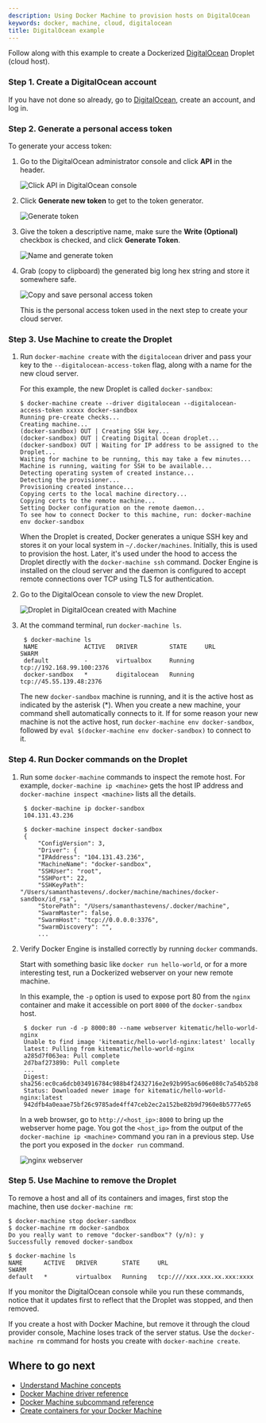 ```yaml
---
description: Using Docker Machine to provision hosts on DigitalOcean
keywords: docker, machine, cloud, digitalocean
title: DigitalOcean example
---
```


Follow along with this example to create a Dockerized [DigitalOcean](https://digitalocean.com) Droplet (cloud host).

### Step 1. Create a DigitalOcean account

If you have not done so already, go to [DigitalOcean](https://digitalocean.com), create an account, and log in.

### Step 2. Generate a personal access token

To generate your access token:

1.  Go to the DigitalOcean administrator console and click **API** in the header.

    ![Click API in DigitalOcean console](../img/ocean_click_api.png)

2.  Click **Generate new token** to get to the token generator.

    ![Generate token](../img/ocean_gen_token.png)

3.  Give the token a descriptive name, make sure the **Write (Optional)** checkbox is checked, and click **Generate Token**.

    ![Name and generate token](../img/ocean_token_create.png)

4.  Grab (copy to clipboard) the generated big long hex string and store it somewhere safe.

    ![Copy and save personal access token](../img/ocean_save_token.png)

    This is the personal access token used in the next step to create your cloud server.

### Step 3. Use Machine to create the Droplet


1.  Run `docker-machine create` with the `digitalocean` driver and pass your key to the `--digitalocean-access-token` flag, along with a name for the new cloud server.

    For this example, the new Droplet is called `docker-sandbox`:

    ```none
    $ docker-machine create --driver digitalocean --digitalocean-access-token xxxxx docker-sandbox
    Running pre-create checks...
    Creating machine...
    (docker-sandbox) OUT | Creating SSH key...
    (docker-sandbox) OUT | Creating Digital Ocean droplet...
    (docker-sandbox) OUT | Waiting for IP address to be assigned to the Droplet...
    Waiting for machine to be running, this may take a few minutes...
    Machine is running, waiting for SSH to be available...
    Detecting operating system of created instance...
    Detecting the provisioner...
    Provisioning created instance...
    Copying certs to the local machine directory...
    Copying certs to the remote machine...
    Setting Docker configuration on the remote daemon...
    To see how to connect Docker to this machine, run: docker-machine env docker-sandbox
    ```

      When the Droplet is created, Docker generates a unique SSH key and stores it on your local system in `~/.docker/machines`. Initially, this is used to provision the host. Later, it's used under the hood to access the Droplet directly with the `docker-machine ssh` command. Docker Engine is installed on the cloud server and the daemon is configured to accept remote connections over TCP using TLS for authentication.

2. Go to the DigitalOcean console to view the new Droplet.

    ![Droplet in DigitalOcean created with Machine](../img/ocean_droplet.png)

3. At the command terminal, run `docker-machine ls`.

        $ docker-machine ls
        NAME             ACTIVE   DRIVER         STATE     URL                         SWARM
        default          -        virtualbox     Running   tcp://192.168.99.100:2376
        docker-sandbox   *        digitalocean   Running   tcp://45.55.139.48:2376

    The new `docker-sandbox` machine is running, and it is the active host as
    indicated by the asterisk (\*). When you create a new machine, your command
    shell automatically connects to it. If for some reason your new machine is
    not the active host, run `docker-machine env docker-sandbox`, followed by
    `eval $(docker-machine env docker-sandbox)` to connect to it.

### Step 4. Run Docker commands on the Droplet

1. Run some `docker-machine` commands to inspect the remote host. For example, `docker-machine ip <machine>` gets the host IP address and `docker-machine inspect <machine>` lists all the details.

        $ docker-machine ip docker-sandbox
        104.131.43.236

        $ docker-machine inspect docker-sandbox
        {
            "ConfigVersion": 3,
            "Driver": {
            "IPAddress": "104.131.43.236",
            "MachineName": "docker-sandbox",
            "SSHUser": "root",
            "SSHPort": 22,
            "SSHKeyPath": "/Users/samanthastevens/.docker/machine/machines/docker-sandbox/id_rsa",
            "StorePath": "/Users/samanthastevens/.docker/machine",
            "SwarmMaster": false,
            "SwarmHost": "tcp://0.0.0.0:3376",
            "SwarmDiscovery": "",
            ...

2. Verify Docker Engine is installed correctly by running `docker` commands.

    Start with something basic like `docker run hello-world`, or for a more interesting test, run a Dockerized webserver on your new remote machine.

    In this example, the `-p` option is used to expose port 80 from the `nginx` container and make it accessible on port `8000` of the `docker-sandbox` host.

        $ docker run -d -p 8000:80 --name webserver kitematic/hello-world-nginx
        Unable to find image 'kitematic/hello-world-nginx:latest' locally
        latest: Pulling from kitematic/hello-world-nginx
        a285d7f063ea: Pull complete
        2d7baf27389b: Pull complete
        ...
        Digest: sha256:ec0ca6dcb034916784c988b4f2432716e2e92b995ac606e080c7a54b52b87066
        Status: Downloaded newer image for kitematic/hello-world-nginx:latest
        942dfb4a0eaae75bf26c9785ade4ff47ceb2ec2a152be82b9d7960e8b5777e65

    In a web browser, go to `http://<host_ip>:8000` to bring up the webserver home page. You got the `<host_ip>` from the output of the `docker-machine ip <machine>` command you ran in a previous step. Use the port you exposed in the `docker run` command.

    ![nginx webserver](../img/nginx-webserver.png)

### Step 5. Use Machine to remove the Droplet

To remove a host and all of its containers and images, first stop the machine, then use `docker-machine rm`:

    $ docker-machine stop docker-sandbox
    $ docker-machine rm docker-sandbox
    Do you really want to remove "docker-sandbox"? (y/n): y
    Successfully removed docker-sandbox

    $ docker-machine ls
    NAME      ACTIVE   DRIVER       STATE     URL                         SWARM
    default   *        virtualbox   Running   tcp:////xxx.xxx.xx.xxx:xxxx

If you monitor the DigitalOcean console while you run these commands, notice
that it updates first to reflect that the Droplet was stopped, and then removed.

If you create a host with Docker Machine, but remove it through the cloud
provider console, Machine loses track of the server status. Use the
`docker-machine rm` command for hosts you create with `docker-machine create`.

## Where to go next

-   [Understand Machine concepts](../concepts.md)
-   [Docker Machine driver reference](../drivers/index.md)
-   [Docker Machine subcommand reference](../reference/index.md)
-   [Create containers for your Docker Machine](../../get-started/02_our_app.md)
